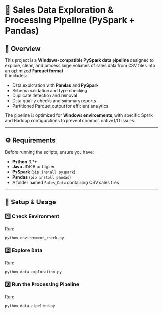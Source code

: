 # 🛒 Sales Data Exploration & Processing Pipeline (PySpark + Pandas)

## 📌 Overview
This project is a **Windows-compatible PySpark data pipeline** designed to explore, clean, and process large volumes of sales data from CSV files into an optimized **Parquet format**.  
It includes:
- Data exploration with **Pandas** and **PySpark**
- Schema validation and type checking
- Duplicate detection and removal
- Data quality checks and summary reports
- Partitioned Parquet output for efficient analytics

The pipeline is optimized for **Windows environments**, with specific Spark and Hadoop configurations to prevent common native I/O issues.

---

## ⚙️ Requirements
Before running the scripts, ensure you have:
- **Python** 3.7+
- **Java** JDK 8 or higher
- **PySpark** (`pip install pyspark`)
- **Pandas** (`pip install pandas`)
- A folder named `Sales_Data` containing CSV sales files

---

## 🚀 Setup & Usage

### 1️⃣ Check Environment
Run:
```bash
python environment_check.py
```

### 2️⃣ Explore Data
Run:
```bash
python data_exploration.py
```

### 3️⃣ Run the Processing Pipeline
Run:
```bash
python data_pipeline.py
```
